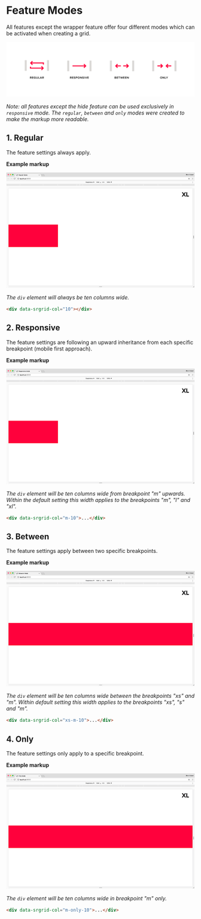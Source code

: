 # Feature Modes

All features except the wrapper feature offer four different modes which can be activated when creating a grid.

![](/docs/assets/srgrid-modes.png)

*Note: all features except the hide feature can be used exclusively in `responsive` mode. The `regular`, `between` and
`only` modes were created to make the markup more readable.*


## 1. Regular

The feature settings always apply.

**Example markup**

![](/docs/assets/srgrid-regular-mode.gif)

*The `div` element will always be ten columns wide.*

```html
<div data-srgrid-col="10"></div>
```


## 2. Responsive

The feature settings are following an upward inheritance from each specific breakpoint (mobile first approach).

**Example markup**

![](/docs/assets/srgrid-responsive-mode.gif)

*The `div` element will be ten columns wide from breakpoint "m" upwards. Within the default setting this width applies
to the breakpoints "m", "l" and "xl".*

```html
<div data-srgrid-col="m-10">...</div>
```


## 3. Between

The feature settings apply between two specific breakpoints.

**Example markup**

![](/docs/assets/srgrid-between-mode.gif)

*The `div` element will be ten columns wide between the breakpoints "xs" and "m". Within default setting this width
applies to the breakpoints "xs", "s" and "m".*

```html
<div data-srgrid-col="xs-m-10">...</div>
```


## 4. Only

The feature settings only apply to a specific breakpoint.

**Example markup**

![](/docs/assets/srgrid-only-mode.gif)

*The `div` element will be ten columns wide in breakpoint "m" only.*

```html
<div data-srgrid-col="m-only-10">...</div>
```
